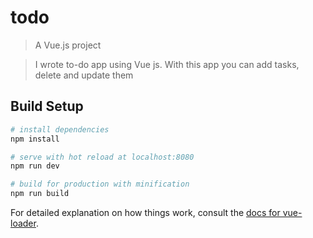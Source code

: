 # todo

> A Vue.js project

>I wrote to-do app using Vue js. With this app you can add tasks, delete and update them

## Build Setup

``` bash
# install dependencies
npm install

# serve with hot reload at localhost:8080
npm run dev

# build for production with minification
npm run build
```

For detailed explanation on how things work, consult the [docs for vue-loader](http://vuejs.github.io/vue-loader).
